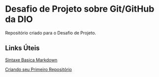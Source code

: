 # Desafio de Projeto sobre Git/GitHub da DIO
Repositório criado para o Desafio de Projeto.

## Links Úteis
[Sintaxe Basica Markdown](https://www.markdownguide.org/basic-syntax/)

[Criando seu Primeiro Repositório](https://drive.google.com/file/d/1IZu0qohv1JOmxjEra1lknDiiStU68bl4/view)
